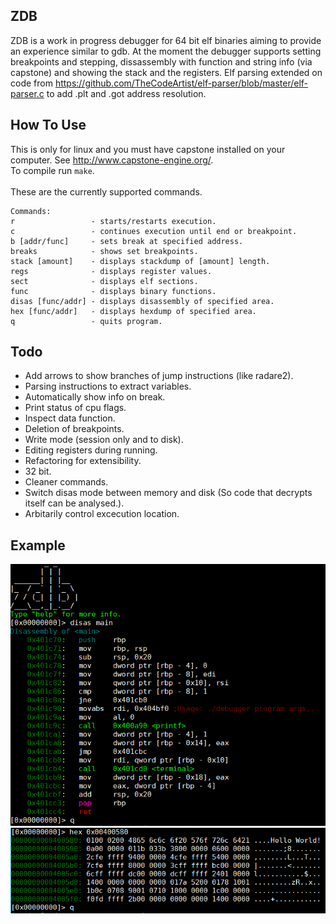 ## ZDB
ZDB is a work in progress debugger for 64 bit elf binaries aiming to provide an experience similar to gdb. At the moment the debugger supports setting breakpoints and stepping, dissassembly with function and string info (via capstone) and showing the stack and the registers. Elf parsing extended on code from https://github.com/TheCodeArtist/elf-parser/blob/master/elf-parser.c to add .plt and .got address resolution.

## How To Use
This is only for linux and you must have capstone installed on your computer. See http://www.capstone-engine.org/. </br>
To compile run `make`. </br></br>
These are the currently supported commands.
```
Commands:
r                 - starts/restarts execution.
c                 - continues execution until end or breakpoint.
b [addr/func]     - sets break at specified address.
breaks            - shows set breakpoints.
stack [amount]    - displays stackdump of [amount] length.
regs              - displays register values.
sect              - displays elf sections.
func              - displays binary functions.
disas [func/addr] - displays disassembly of specified area.
hex [func/addr]   - displays hexdump of specified area.
q                 - quits program.
```
## Todo
- Add arrows to show branches of jump instructions (like radare2).
- Parsing instructions to extract variables.
- Automatically show info on break.
- Print status of cpu flags.
- Inspect data function.
- Deletion of breakpoints.
- Write mode (session only and to disk).
- Editing registers during running.
- Refactoring for extensibility.
- 32 bit.
- Cleaner commands.
- Switch disas mode between memory and disk (So code that decrypts itself can be analysed.).
- Arbitarily control excecution location.

## Example
![](img/disas.png)
![](img/hex.png)
